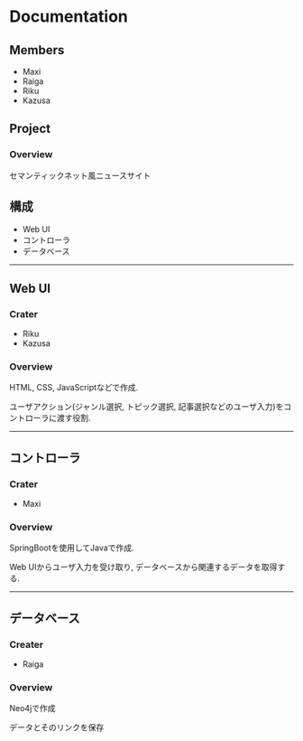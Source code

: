# Documentation
## Members
- Maxi
- Raiga
- Riku
- Kazusa
## Project
### Overview

セマンティックネット風ニュースサイト

## 構成
- Web UI
- コントローラ
- データベース
  

---

## Web UI

### Crater
- Riku 
- Kazusa

### Overview
HTML, CSS, JavaScriptなどで作成.

ユーザアクション(ジャンル選択, トピック選択, 記事選択などのユーザ入力)をコントローラに渡す役割.

---

## コントローラ

### Crater
- Maxi

### Overview
SpringBootを使用してJavaで作成.

Web UIからユーザ入力を受け取り, データベースから関連するデータを取得する.

---

## データベース

### Creater
- Raiga
  
### Overview
Neo4jで作成

データとそのリンクを保存

